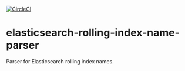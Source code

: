 [![CircleCI](https://circleci.com/gh/Brightspace/elasticsearch-rolling-index-name-parser.svg?style=svg)](https://circleci.com/gh/Brightspace/elasticsearch-rolling-index-name-parser)

# elasticsearch-rolling-index-name-parser
Parser for Elasticsearch rolling index names.
